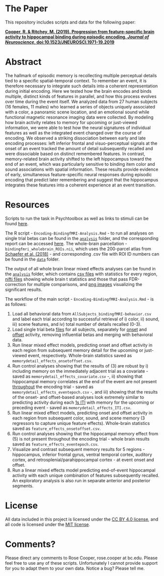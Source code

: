 # The Paper
This repository includes scripts and data for the following paper:

[**Cooper, R. & Ritchey, M. (2019). Progression from feature-specific brain activity to hippocampal binding during episodic encoding. _Journal of Neuroscience_, doi:10.1523/JNEUROSCI.1971-19.2019**](https://www.jneurosci.org/content/early/2019/12/11/JNEUROSCI.1971-19.2019)

# Abstract
The hallmark of episodic memory is recollecting multiple perceptual details tied to a specific spatial-temporal context. To remember an event, it is therefore necessary to integrate such details into a coherent representation during initial encoding. Here we tested how the brain encodes and binds multiple, distinct kinds of features in parallel, and how this process evolves over time during the event itself. We analyzed data from 27 human subjects (16 females, 11 males) who learned a series of objects uniquely associated with a color, a panoramic scene location, and an emotional sound while functional magnetic resonance imaging data were collected. By modeling how brain activity relates to memory for upcoming or just-viewed information, we were able to test how the neural signatures of individual features as well as the integrated event changed over the course of encoding. We observed a striking dissociation between early and late encoding processes: left inferior frontal and visuo-perceptual signals at the onset of an event tracked the amount of detail subsequently recalled and were dissociable based on distinct remembered features. In contrast, memory-related brain activity shifted to the left hippocampus toward the end of an event, which was particularly sensitive to binding item color and sound associations with spatial information. These results provide evidence of early, simultaneous feature-specific neural responses during episodic encoding that predict later remembering and suggest that the hippocampus integrates these features into a coherent experience at an event transition.

# Resources
Scripts to run the task in Psychtoolbox as well as links to stimuli can be found [here](https://github.com/memobc/paper-orbitfmri).

The R script - `Encoding-BindingfMRI-Analysis.Rmd` - to run all analyses on single trial betas can be found in the [`analysis`](https://github.com/memobc/paper-bindingfmri/tree/master/analysis) folder, and the corresponding report can be accessed [here](http://www.thememolab.org/paper-bindingfmri/analysis/Encoding-BindingfMRI-Analysis.nb.html). The whole-brain parcellation - `bindingfmri_wholebrain_ROIs.nii`, which uses the 200-parcel atlas from [Schaefer et al. (2018)](https://github.com/ThomasYeoLab/CBIG/tree/master/stable_projects/brain_parcellation/Schaefer2018_LocalGlobal) - and corresponding .csv file with ROI ID numbers can be found in the [`data`](https://github.com/memobc/paper-bindingfmri/tree/master/data) folder.

The output of all whole brain linear mixed effects analyses can be found in the [`analysis`](https://github.com/memobc/paper-bindingfmri/tree/master/analysis) folder, which contains [csv files](https://github.com/memobc/paper-bindingfmri/tree/master/analysis/wholebrain-csv-results) with statistics for every region, [nifti files](https://github.com/memobc/paper-bindingfmri/tree/master/analysis/wholebrain-t-maps) showing whole brain t statistics and those that pass FDR-correction for multiple comparisons, and [png images](https://github.com/memobc/paper-bindingfmri/tree/master/analysis/wholebrain-images) visualizing the significant results.

The workflow of the main script - `Encoding-BindingfMRI-Analysis.Rmd` - is as follows:

1. Load all behavioral data from `AllSubjects_bindingfMRI-behavior.csv` and label each trial according to successful retrieval of i) color, ii) sound, iii) scene features, and iv) total number of details recalled (0-3).
2. Load single trial beta [files](https://github.com/memobc/paper-bindingfmri/tree/master/data/single-trial-betas) for all subjects, separately for [onset](https://github.com/memobc/paper-bindingfmri/tree/master/data/single-trial-betas/event-onset) and [offset](https://github.com/memobc/paper-bindingfmri/tree/master/data/single-trial-betas/event-offset) activity, removing influential betas and merging with behavioral data.
3. Run linear mixed effect models, predicting onset and offset activity in each region from subsequent memory detail for the upcoming or just-viewed event, respectively. Whole-brain statistics saved as `memorydetail_effects_onsetoffset.csv`.
4. Run control analyses showing that the results of (3) are robust by i) including memory on the immediately adjacent trial as a covariate - saved as `memorydetail_effects_covariate.csv` -, ii) showing that hippocampal memory correlates at the end of the event are not present [throughout](https://github.com/memobc/paper-bindingfmri/tree/master/data/single-trial-betas/6s-event) the encoding trial - saved as `memorydetail_effects_eventepoch.csv` -, and iii) showing that the results of the onset- and offset-based analyses look extremely similar to predicting activity during each [1s ITI](https://github.com/memobc/paper-bindingfmri/tree/master/data/single-trial-betas/1s-ITI) with memory for the upcoming or preceding event - saved as `memorydetail_effects_ITI.csv`.
5. Run linear mixed effect models, predicting onset and offset activity in each region from subsequent color, sound, and scene memory (3 regressors to capture unique feature effects). Whole-brain statistics saved as `feature_effects_onsetoffset.csv`.
6. Run control analyses showing that the hippocampal memory effect from (5) is not present throughout the encoding trial - whole brain results saved as `feature_effects_eventepoch.csv`.
7. Visualize and contrast subsequent memory results for 5 regions - hippocampus, inferior frontal gyrus, ventral temporal cortex, auditory cortex, and retrosplenial/parahippocampal cortex - at event onset and offset.
8. Run a linear mixed effects model predicting end-of-event hippocampal activity with each unique combination of features subsequently recalled. An exploratory analysis is also run in separate anterior and posterior segments.

# License

All data included in this project is licensed under the [CC BY 4.0 license](https://creativecommons.org/licenses/by/4.0/), and all code is licensed under the [MIT license](https://github.com/memobc/paper-orbitencoding/blob/master/LICENSE).

# Comments?

Please direct any comments to Rose Cooper, rose.cooper at bc.edu. Please feel free to use any of these scripts. Unfortunately I cannot provide support for you to adapt them to your own data. Notice a bug? Please tell me.
